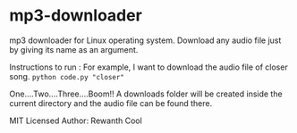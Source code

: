 # mp3-downloader

mp3 downloader for Linux operating system.
Download any audio file just by giving its name as an argument.

Instructions to run :
For example, I want to download the audio file of closer song.
`python code.py "closer"`

One....Two....Three....Boom!!
A downloads folder will be created inside the current directory and the audio file can be found there.

MIT Licensed
Author: Rewanth Cool